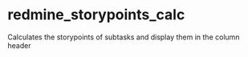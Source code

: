 # redmine_storypoints_calc
Calculates the storypoints of subtasks and display them in the column header
